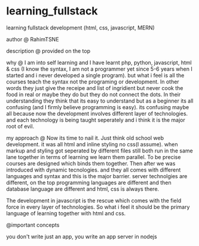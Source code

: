 # learning_fullstack
learning fullstack development (html, css, javascript, MERN)

author @ RahimTSNE

description @ provided on the top

why @ I am into self learning and I have learnt php, python, javascript, html & css (I know the syntax, I am not a programmer yet since 5-6 years when I started and i never developed a single program). but what i feel is all the courses teach the syntax not the programing or development. In other words they just give the receipe and list of ingridient but never cook the food in real or maybe they do but they do not connect the dots. In their understanding they think that its easy to understand but as a beginner its all confusing (and I firmly believe programming is easy). its confusing maybe all because now the development involves different layer of technologies. and each technology is being taught seperately and i think it is the major root of evil.

my approach @ Now its time to nail it.
     Just think old school web development. it was all html and inline styling no css(I assume). when markup and styling got seperated by different files still both run in the same lane together in terms of learning we learn them parallel. To be precise courses are designed which binds them together.
     Then after we was introduced with dynamic tecnologies. and they all comes with different languages and syntax and this is the major barrier. server technolgies are different, on the top programming languages are different and then database language are different and html, css is always there.
     
   The development in javascript is the rescue which comes with the field force in every layer of technologies. So what i feel it should be the primary language of learning together with html and css.
     
@important concepts

you don't write just an app, you write an app server in nodejs
